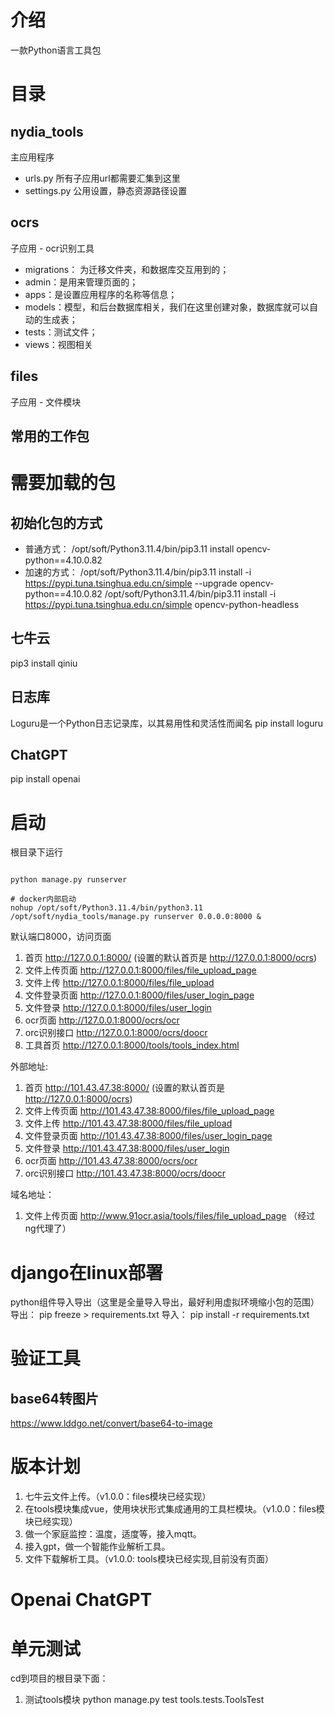 #  介绍
一款Python语言工具包


# 目录
## nydia_tools 
主应用程序
- urls.py 所有子应用url都需要汇集到这里
- settings.py 公用设置，静态资源路径设置
## ocrs
子应用 - ocr识别工具
- migrations： 为迁移文件夹，和数据库交互用到的；
- admin：是用来管理页面的；
- apps：是设置应用程序的名称等信息；
- models：模型，和后台数据库相关，我们在这里创建对象，数据库就可以自动的生成表；
- tests：测试文件；
- views：视图相关
## files
子应用 - 文件模块
## 常用的工作包



# 需要加载的包

## 初始化包的方式
- 普通方式：
/opt/soft/Python3.11.4/bin/pip3.11 install opencv-python==4.10.0.82
- 加速的方式：
/opt/soft/Python3.11.4/bin/pip3.11 install -i https://pypi.tuna.tsinghua.edu.cn/simple --upgrade opencv-python==4.10.0.82
/opt/soft/Python3.11.4/bin/pip3.11 install -i https://pypi.tuna.tsinghua.edu.cn/simple opencv-python-headless

## 七牛云
pip3 install qiniu

## 日志库
Loguru是一个Python日志记录库，以其易用性和灵活性而闻名
pip install loguru

## ChatGPT
pip install openai


#  启动
根目录下运行
```shell

python manage.py runserver

# docker内部启动
nohup /opt/soft/Python3.11.4/bin/python3.11 /opt/soft/nydia_tools/manage.py runserver 0.0.0.0:8000 &

```

默认端口8000，访问页面
1. 首页  http://127.0.0.1:8000/  (设置的默认首页是 http://127.0.0.1:8000/ocrs)
2. 文件上传页面 http://127.0.0.1:8000/files/file_upload_page
3. 文件上传  http://127.0.0.1:8000/files/file_upload
4. 文件登录页面 http://127.0.0.1:8000/files/user_login_page
5. 文件登录 http://127.0.0.1:8000/files/user_login
6. ocr页面 http://127.0.0.1:8000/ocrs/ocr
7. orc识别接口 http://127.0.0.1:8000/ocrs/doocr
8. 工具首页 http://127.0.0.1:8000/tools/tools_index.html


外部地址:
1. 首页  http://101.43.47.38:8000/  (设置的默认首页是 http://127.0.0.1:8000/ocrs)
2. 文件上传页面 http://101.43.47.38:8000/files/file_upload_page
3. 文件上传  http://101.43.47.38:8000/files/file_upload
4. 文件登录页面 http://101.43.47.38:8000/files/user_login_page
5. 文件登录 http://101.43.47.38:8000/files/user_login
6. ocr页面 http://101.43.47.38:8000/ocrs/ocr
7. orc识别接口 http://101.43.47.38:8000/ocrs/doocr

域名地址：
1. 文件上传页面
http://www.91ocr.asia/tools/files/file_upload_page  （经过ng代理了）


# django在linux部署
python组件导入导出（这里是全量导入导出，最好利用虚拟环境缩小包的范围）
导出：  pip freeze > requirements.txt
导入： pip install -r requirements.txt

# 验证工具
## base64转图片
https://www.lddgo.net/convert/base64-to-image

# 版本计划
1. 七牛云文件上传。（v1.0.0：files模块已经实现） 
2. 在tools模块集成vue，使用块状形式集成通用的工具栏模块。（v1.0.0：files模块已经实现）
3. 做一个家庭监控：温度，适度等，接入mqtt。
4. 接入gpt，做一个智能作业解析工具。
5. 文件下载解析工具。（v1.0.0:  tools模块已经实现,目前没有页面）


# Openai ChatGPT


# 单元测试
cd到项目的根目录下面：

1. 测试tools模块
python manage.py test tools.tests.ToolsTest